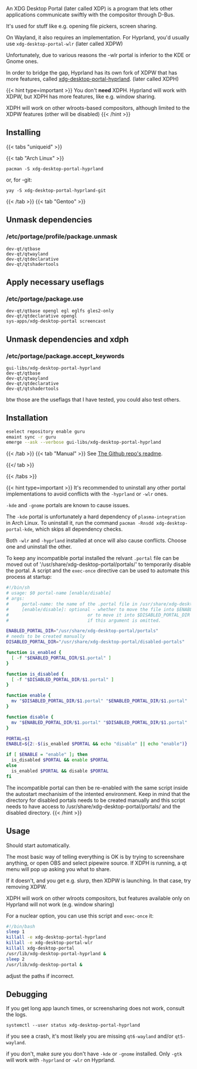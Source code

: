 An XDG Desktop Portal (later called XDP) is a program that lets other
applications communicate swiftly with the compositor through D-Bus.

It's used for stuff like e.g. opening file pickers, screen sharing.

On Wayland, it also requires an implementation. For Hyprland,
you'd usually use `xdg-desktop-portal-wlr` (later called XDPW)

Unfortunately, due to various reasons the -wlr portal is inferior
to the KDE or Gnome ones.

In order to bridge the gap, Hyprland has its own fork of XDPW that
has more features, called [xdg-desktop-portal-hyprland](https://github.com/hyprwm/xdg-desktop-portal-hyprland).
(later called XDPH)

{{< hint type=important >}}
You don't **need** XDPH. Hyprland will work with XDPW, but XDPH has more features, like e.g.
window sharing.

XDPH will work on other wlroots-based compositors, although limited to the XDPW features (other
will be disabled)
{{< /hint >}}

## Installing
{{< tabs "uniqueid" >}}

{{< tab "Arch Linux" >}}
```plain
pacman -S xdg-desktop-portal-hyprland
```
or, for -git:
```plain
yay -S xdg-desktop-portal-hyprland-git
```

{{< /tab >}}
{{< tab "Gentoo" >}}
## Unmask dependencies
### /etc/portage/profile/package.unmask
```plain
dev-qt/qtbase
dev-qt/qtwayland
dev-qt/qtdeclarative
dev-qt/qtshadertools
```

## Apply necessary useflags
### /etc/portage/package.use
```plain
dev-qt/qtbase opengl egl eglfs gles2-only
dev-qt/qtdeclarative opengl
sys-apps/xdg-desktop-portal screencast
```

## Unmask dependencies and xdph
### /etc/portage/package.accept_keywords
```plain
gui-libs/xdg-desktop-portal-hyprland 
dev-qt/qtbase
dev-qt/qtwayland
dev-qt/qtdeclarative
dev-qt/qtshadertools
```

btw those are the useflags that I have tested, you could also test others.

## Installation
```sh
eselect repository enable guru
emaint sync -r guru
emerge --ask --verbose gui-libs/xdg-desktop-portal-hyprland
```

{{< /tab >}}
{{< tab "Manual" >}}
See [The Github repo's readme](https://github.com/hyprwm/xdg-desktop-portal-hyprland).

{{</ tab >}}

{{< /tabs >}}

{{< hint type=important >}}
It's recommended to uninstall any other portal implementations to avoid conflicts with the `-hyprland` or `-wlr` ones.

`-kde` and `-gnome` portals are known to cause issues.

The `-kde` portal is unfortunately a hard dependency of `plasma-integration` in Arch Linux. To uninstall it,
run the command `pacman -Rnsdd xdg-desktop-portal-kde`, which skips all dependency checks.

Both `-wlr` and `-hyprland` installed at once will also cause conflicts. Choose one and uninstall the other.

To keep any incompatible portal installed the relvant `.portal` file can be moved out of
'/usr/share/xdg-desktop-portal/portals/' to temporarily disable the portal. A script and the `exec-once`
directive can be used to automate this process at startup:

```bash
#!/bin/sh
# usage: $0 portal-name [enable/disable]
# args:
#     portal-name: the name of the .portal file in /usr/share/xdg-desktop-portal/portals/ without the extension
#     [enable/disable]: optional - whether to move the file into $ENABLED_PORTAL_DIR to enable it,
#                              or to move it into $DISABLED_PORTAL_DIR to disable it. The portal will be toggled
#                              if this argument is omitted.

ENABLED_PORTAL_DIR="/usr/share/xdg-desktop-portal/portals"
# needs to be created manually
DISABLED_PORTAL_DIR="/usr/share/xdg-desktop-portal/disabled-portals"

function is_enabled {
  [ -f "$ENABLED_PORTAL_DIR/$1.portal" ]
}

function is_disabled {
  [ -f "$DISABLED_PORTAL_DIR/$1.portal" ]
}

function enable {
  mv "$DISABLED_PORTAL_DIR/$1.portal" "$ENABLED_PORTAL_DIR/$1.portal"
}

function disable {
  mv "$ENABLED_PORTAL_DIR/$1.portal" "$DISABLED_PORTAL_DIR/$1.portal"
}

PORTAL=$1
ENABLE=${2:-$(is_enabled $PORTAL && echo "disable" || echo "enable")}

if [ $ENABLE = "enable" ]; then
  is_disabled $PORTAL && enable $PORTAL
else
  is_enabled $PORTAL && disable $PORTAL
fi
```

The incompatible portal can then be re-enabled with the same script inside the autostart mechanisim of the intented
environment. Keep in mind that the directory for disabled portals needs to be created manually and this script needs
to have access to /usr/share/xdg-desktop-portal/portals/ and the disabled directory.
{{< /hint >}}

## Usage

Should start automatically.

The most basic way of telling everything is OK is by trying to screenshare anything, or
open OBS and select pipewire source. If XDPH is running, a qt menu will pop up asking you
what to share.

If it doesn't, and you get e.g. slurp, then XDPW is launching. In that case, try removing XDPW.

XDPH will work on other wlroots compositors, but features available only on Hyprland will not work
(e.g. window sharing)

For a nuclear option, you can use this script and `exec-once` it:
```sh
#!/bin/bash
sleep 1
killall -e xdg-desktop-portal-hyprland
killall -e xdg-desktop-portal-wlr
killall xdg-desktop-portal
/usr/lib/xdg-desktop-portal-hyprland &
sleep 2
/usr/lib/xdg-desktop-portal &
```
adjust the paths if incorrect.

## Debugging

If you get long app launch times, or screensharing does not work, consult the logs.

`systemctl --user status xdg-desktop-portal-hyprland`

if you see a crash, it's most likely you are missing `qt6-wayland` and/or `qt5-wayland`.

if you don't, make _sure_ you don't have `-kde` or `-gnome` installed. Only `-gtk`
will work with `-hyprland` or `-wlr` on Hyprland.
